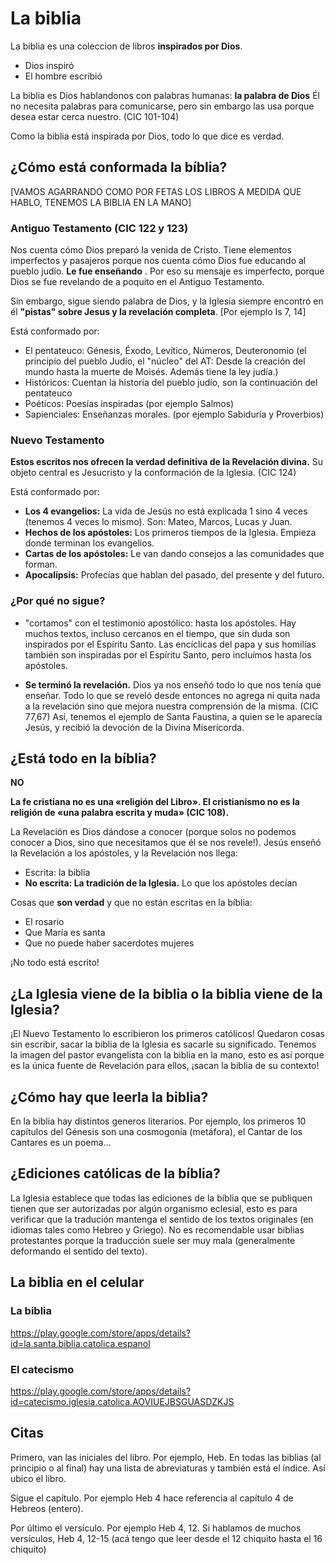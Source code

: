 # La biblia

La biblia es una coleccion de libros **inspirados por Dios**.

- Dios inspiró
- El hombre escribió

La biblia es Dios hablandonos con palabras humanas: **la palabra de Dios** Él no necesita palabras para comunicarse, pero sin embargo las usa porque desea estar cerca nuestro. (CIC 101-104)

Como la biblia está inspirada por Dios, todo lo que dice es verdad.

## ¿Cómo está conformada la bíblia?


[VAMOS AGARRANDO COMO POR FETAS LOS LIBROS A MEDIDA QUE HABLO, TENEMOS LA BIBLIA EN LA MANO]


### Antiguo Testamento (CIC 122 y 123) 

Nos cuenta cómo Dios preparó la venida de Cristo. Tiene elementos imperfectos y pasajeros porque nos cuenta cómo Dios fue educando al pueblo judío. **Le fue enseñando** . Por eso su mensaje es imperfecto, porque Dios se fue revelando de a poquito en el Antiguo Testamento.

Sin embargo, sigue siendo palabra de Dios, y la Iglesia siempre encontró en él **"pistas" sobre Jesus y la revelación completa**. [Por ejemplo Is 7, 14]


Está conformado por:

- El pentateuco: Génesis, Éxodo, Levítico, Números, Deuteronomio (el principio del pueblo Judío, el "núcleo" del AT: Desde la creación del mundo hasta la muerte de Moisés. Además tiene la ley judía.)
- Históricos: Cuentan la historia del pueblo judío, son la continuación del pentateuco
- Poéticos: Poesías inspiradas (por ejemplo Salmos)
- Sapienciales: Enseñanzas morales. (por ejemplo Sabiduría y Proverbios)

### Nuevo Testamento 

**Estos escritos nos ofrecen la verdad definitiva de la Revelación divina.** Su objeto central es Jesucristo y la conformación de la Iglesia. (CIC 124)

Está conformado por:

- **Los 4 evangelios:** La vida de Jesús no está explicada 1 sino 4 veces (tenemos 4 veces lo mismo). Son: Mateo, Marcos, Lucas y Juan.
- **Hechos de los apóstoles:** Los primeros tiempos de la Iglesia. Empieza donde terminan los evangelios.
- **Cartas de los apóstoles:** Le van dando consejos a las comunidades que forman.
- **Apocalípsis:** Profecías que hablan del pasado, del presente y del futuro.

### ¿Por qué no sigue?

- "cortamos" con el testimonio apostólico: hasta los apóstoles. Hay muchos textos, incluso cercanos en el tiempo, que sin duda son inspirados por el Espíritu Santo. Las encíclicas del papa y sus homilías también son inspiradas por el Espíritu Santo, pero incluímos hasta los apóstoles.

- **Se terminó la revelación.** Dios ya nos enseñó todo lo que nos tenía que enseñar. Todo lo que se reveló desde entonces no agrega ni quita nada a la revelación sino que mejora nuestra comprensión de la misma. (CIC 77,67) Así, tenemos el ejemplo de Santa Faustina, a quien se le aparecía Jesús, y recibió la devoción de la Divina Misericorda.

## ¿Está todo en la bíblia?

**NO** 

**La fe cristiana no es una «religión del Libro». El cristianismo no es la religión de «una palabra escrita y muda» (CIC 108).**

La Revelación es Dios dándose a conocer (porque solos no podemos conocer a Dios, sino que necesitamos que él se nos revele!). Jesús enseñó la Revelación a los apóstoles, y la Revelación nos llega:

- Escrita: la biblia
- **No escrita: La tradición de la Iglesia.** Lo que los apóstoles decían

Cosas que **son verdad** y que no están escritas en la bíblia:

- El rosario
- Que María es santa
- Que no puede haber sacerdotes mujeres

¡No todo está escrito!

## ¿La Iglesia viene de la biblia o la biblia viene de la Iglesia?

¡El Nuevo Testamento lo escribieron los primeros católicos! Quedaron cosas sin escribir, sacar la biblia de la Iglesia es sacarle su significado. Tenemos la imagen del pastor evangelista con la biblia en la mano, esto es así porque es la única fuente de Revelación para ellos, ¡sacan la biblia de su contexto!


## ¿Cómo hay que leerla la biblia?

En la biblia hay distintos generos literarios. Por ejemplo, los primeros 10 capítulos del Génesis son una cosmogonía (metáfora), el Cantar de los Cantares es un poema...

## ¿Ediciones católicas de la bíblia?

La Iglesia establece que todas las ediciones de la bíblia que se publiquen tienen que ser autorizadas por algún organismo eclesial, esto es para verificar que la tradución mantenga el sentido de los textos originales (en idiomas tales como Hebreo y Griego). No es recomendable usar biblias protestantes porque la traducción suele ser muy mala (generalmente deformando el sentido del texto).

## La biblia en el celular

### La biblia
https://play.google.com/store/apps/details?id=la.santa.biblia.catolica.espanol

### El catecismo
https://play.google.com/store/apps/details?id=catecismo.iglesia.catolica.AOVIUEJBSGUASDZKJS

## Citas

Primero, van las iniciales del libro. Por ejemplo, Heb.
En todas las biblias (al principio o al final) hay una lista de abreviaturas y también está el índice. Así ubico el libro.

Sigue el capítulo. Por ejemplo Heb 4 hace referencia al capítulo 4 de Hebreos (entero).

Por último el versículo. Por ejemplo Heb 4, 12.
Si hablamos de muchos versículos, Heb 4, 12-15 (acá tengo que leer desde el 12 chiquito hasta el 16 chiquito)